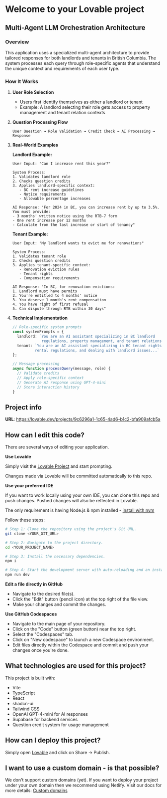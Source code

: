 # Welcome to your Lovable project

## Multi-Agent LLM Orchestration Architecture

### Overview
This application uses a specialized multi-agent architecture to provide tailored responses for both landlords and tenants in British Columbia. The system processes each query through role-specific agents that understand the unique context and requirements of each user type.

### How It Works

1. **User Role Selection**
   - Users first identify themselves as either a landlord or tenant
   - Example: A landlord selecting their role gets access to property management and tenant relation contexts

2. **Question Processing Flow**
   ```
   User Question → Role Validation → Credit Check → AI Processing → Response
   ```

3. **Real-World Examples**

   **Landlord Example:**
   ```
   User Input: "Can I increase rent this year?"
   
   System Process:
   1. Validates landlord role
   2. Checks question credits
   3. Applies landlord-specific context:
      - BC rent increase guidelines
      - Notice requirements
      - Allowable percentage increases
   
   AI Response: "For 2024 in BC, you can increase rent by up to 3.5%. 
   You must provide:
   - 3 months' written notice using the RTB-7 form
   - One rent increase per 12 months
   - Calculate from the last increase or start of tenancy"
   ```

   **Tenant Example:**
   ```
   User Input: "My landlord wants to evict me for renovations"
   
   System Process:
   1. Validates tenant role
   2. Checks question credits
   3. Applies tenant-specific context:
      - Renovation eviction rules
      - Tenant rights
      - Compensation requirements
   
   AI Response: "In BC, for renovation evictions:
   1. Landlord must have permits
   2. You're entitled to 4 months' notice
   3. You deserve 1 month's rent compensation
   4. You have right of first refusal
   5. Can dispute through RTB within 30 days"
   ```

4. **Technical Implementation**
   ```typescript
   // Role-specific system prompts
   const systemPrompts = {
     landlord: `You are an AI assistant specializing in BC landlord 
                regulations, property management, and tenant relations...`,
     tenant: `You are an AI assistant specializing in BC tenant rights, 
             rental regulations, and dealing with landlord issues...`
   };

   // Message processing
   async function processQuery(message, role) {
     // Validate credits
     // Apply role-specific context
     // Generate AI response using GPT-4-mini
     // Store interaction history
   }
   ```

## Project info

**URL**: https://lovable.dev/projects/9c6296a1-1c65-4ad6-b1c2-bfa909afcb5a

## How can I edit this code?

There are several ways of editing your application.

**Use Lovable**

Simply visit the [Lovable Project](https://lovable.dev/projects/9c6296a1-1c65-4ad6-b1c2-bfa909afcb5a) and start prompting.

Changes made via Lovable will be committed automatically to this repo.

**Use your preferred IDE**

If you want to work locally using your own IDE, you can clone this repo and push changes. Pushed changes will also be reflected in Lovable.

The only requirement is having Node.js & npm installed - [install with nvm](https://github.com/nvm-sh/nvm#installing-and-updating)

Follow these steps:

```sh
# Step 1: Clone the repository using the project's Git URL.
git clone <YOUR_GIT_URL>

# Step 2: Navigate to the project directory.
cd <YOUR_PROJECT_NAME>

# Step 3: Install the necessary dependencies.
npm i

# Step 4: Start the development server with auto-reloading and an instant preview.
npm run dev
```

**Edit a file directly in GitHub**

- Navigate to the desired file(s).
- Click the "Edit" button (pencil icon) at the top right of the file view.
- Make your changes and commit the changes.

**Use GitHub Codespaces**

- Navigate to the main page of your repository.
- Click on the "Code" button (green button) near the top right.
- Select the "Codespaces" tab.
- Click on "New codespace" to launch a new Codespace environment.
- Edit files directly within the Codespace and commit and push your changes once you're done.

## What technologies are used for this project?

This project is built with:

- Vite
- TypeScript
- React
- shadcn-ui
- Tailwind CSS
- OpenAI GPT-4-mini for AI responses
- Supabase for backend services
- Question credit system for usage management

## How can I deploy this project?

Simply open [Lovable](https://lovable.dev/projects/9c6296a1-1c65-4ad6-b1c2-bfa909afcb5a) and click on Share -> Publish.

## I want to use a custom domain - is that possible?

We don't support custom domains (yet). If you want to deploy your project under your own domain then we recommend using Netlify. Visit our docs for more details: [Custom domains](https://docs.lovable.dev/tips-tricks/custom-domain/)
